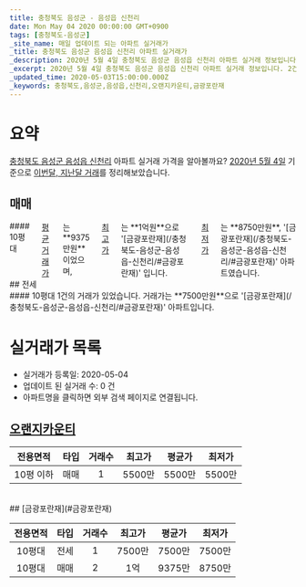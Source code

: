 ```yaml
---
title: 충청북도 음성군 - 음성읍 신천리
date: Mon May 04 2020 00:00:00 GMT+0900
tags: [충청북도-음성군]
_site_name: 매일 업데이트 되는 아파트 실거래가
_title: 충청북도 음성군 음성읍 신천리 아파트 실거래가
_description: 2020년 5월 4일 충청북도 음성군 음성읍 신천리 아파트 실거래 정보입니다. 2건 아파트 정보가 있습니다.
_excerpt: 2020년 5월 4일 충청북도 음성군 음성읍 신천리 아파트 실거래 정보입니다. 2건 아파트 정보가 있습니다.
_updated_time: 2020-05-03T15:00:00.000Z
_keywords: 충청북도,음성군,음성읍,신천리,오랜지카운티,금광포란재
---
```





# 요약
<ins>충청북도 음성군 음성읍 신천리</ins> 아파트 실거래 가격을 알아볼까요? <ins>2020년 5월 4일</ins> 기준으로 <ins>이번달, 지난달 거래</ins>를 정리해보았습니다.

## 매매
<div class="container">
<div class="twelve columns" markdown="1">
#### 10평대
<ins>평균 거래가</ins>는 **9375만원**이었으며, <ins>최고가</ins>는 **1억원**으로 '[금광포란재](/충청북도-음성군-음성읍-신천리/#금광포란재)' 입니다. <ins>최저가</ins>는 **8750만원**, '[금광포란재](/충청북도-음성군-음성읍-신천리/#금광포란재)' 아파트였습니다.
</div>
</div>
## 전세
<div class="container">
<div class="twelve columns" markdown="1">
#### 10평대
1건의 거래가 있었습니다. 거래가는 **7500만원**으로 '[금광포란재](/충청북도-음성군-음성읍-신천리/#금광포란재)' 아파트입니다.
</div>
</div>



# 실거래가 목록
- 실거래가 등록일: 2020-05-04
- 업데이트 된 실거래 수: 0 건
- 아파트명을 클릭하면 외부 검색 페이지로 연결됩니다.

## [오랜지카운티](#오랜지카운티)

|전용면적|타입|거래수|최고가|평균가|최저가|
|:---:|:---:|:---:|:---:|:---:|:---:|
|10평 이하|<span class="deal-type-1">매매</span>|1|5500만|5500만|5500만|

<br/>
## [금광포란재](#금광포란재)

|전용면적|타입|거래수|최고가|평균가|최저가|
|:---:|:---:|:---:|:---:|:---:|:---:|
|10평대|<span class="deal-type-2">전세</span>|1|7500만|7500만|7500만|
|10평대|<span class="deal-type-1">매매</span>|2|1억|9375만|8750만|

<br/>



